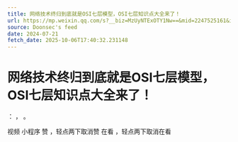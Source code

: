 ```yaml
---
title: 网络技术终归到底就是OSI七层模型，OSI七层知识点大全来了！
url: https://mp.weixin.qq.com/s?__biz=MzUyNTExOTY1Nw==&mid=2247525161&idx=1&sn=38b241c751e16b79ad3f155e2cf35be9
source: Doonsec's feed
date: 2024-07-21
fetch_date: 2025-10-06T17:40:32.231148
---
```


# 网络技术终归到底就是OSI七层模型，OSI七层知识点大全来了！

：
，
。

视频
小程序
赞
，轻点两下取消赞
在看
，轻点两下取消在看